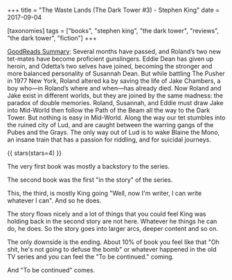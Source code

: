 +++
title = "The Waste Lands (The Dark Tower #3) - Stephen King"
date = 2017-09-04

[taxonomies]
tags = ["books", "stephen king", "the dark tower", "reviews", "the dark tower", "fiction"]
+++

[GoodReads Summary](https://www.goodreads.com/book/show/34084.The_Waste_Lands):
Several months have passed, and Roland’s two new tet-mates have become
proficient gunslingers. Eddie Dean has given up heroin, and Odetta’s two
selves have joined, becoming the stronger and more balanced personality of
Susannah Dean. But while battling The Pusher in 1977 New York, Roland altered
ka by saving the life of Jake Chambers, a boy who—in Roland’s where and
when—has already died. Now Roland and Jake exist in different worlds, but they
are joined by the same madness: the paradox of double memories. Roland,
Susannah, and Eddie must draw Jake into Mid-World then follow the Path of the
Beam all the way to the Dark Tower. But nothing is easy in Mid-World. Along
the way our tet stumbles into the ruined city of Lud, and are caught between
the warring gangs of the Pubes and the Grays. The only way out of Lud is to
wake Blaine the Mono, an insane train that has a passion for riddling, and for
suicidal journeys.


<!-- more -->

{{ stars(stars=4) }}

The very first book was mostly a backstory to the series.

The second book was the first "in the story" of the series.

This, the third, is mostly King going "Well, now I'm writer, I can write
whatever I can". And so he does.

The story flows nicely and a lot of things that you could feel King was
holding back in the second story are not here. Whatever he things he can do,
he does. So the story goes into larger arcs, deeper content and so on.

The only downside is the ending. About 10% of book you feel like that "Oh
shit, he's not going to defuse the bomb" or whatever happened in the old TV
series and you can feel the "To be continued." coming.

And "To be continued" comes.
